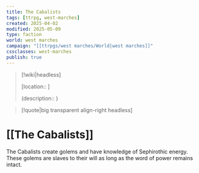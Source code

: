 ```yaml
---
title: The Cabalists
tags: [ttrpg, west-marches]
created: 2025-04-02
modified: 2025-05-09
type: faction
world: west marches
campaign: "[[ttrpgs/west marches/World|west marches]]"
cssclasses: west-marches
publish: true
---
```


> [!wiki|headless]
>
> [location:: ]
>
> (description:: )

> [!quote|big transparent align-right headless]

# [[The Cabalists]]

The Cabalists create golems and have knowledge of Sephirothic energy. These golems are slaves to their will as long as the word of power remains intact.
